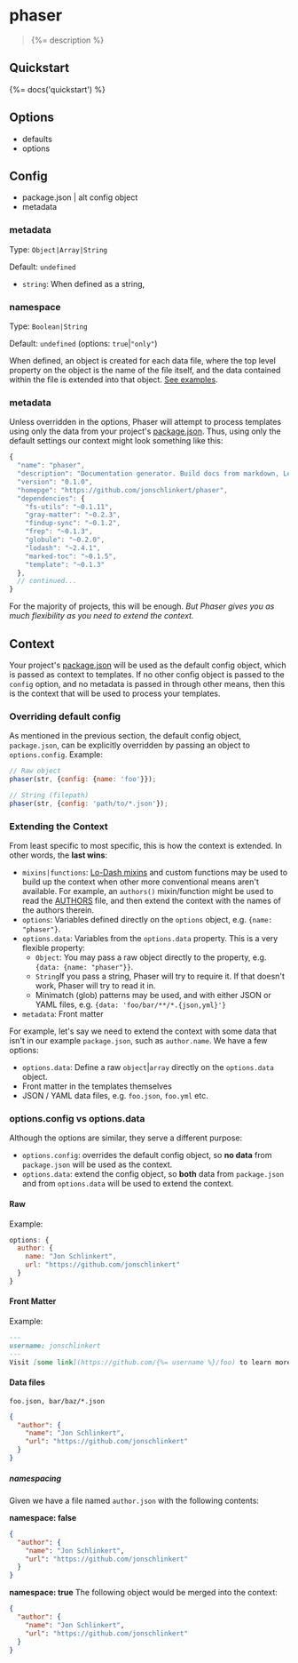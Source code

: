 # phaser

> {%= description %}

## Quickstart
{%= docs('quickstart') %}

## Options

* defaults
* options

## Config

* package.json | alt config object
* metadata


### metadata
Type: `Object|Array|String`

Default: `undefined`

* `string`: When defined as a string,

### namespace
Type: `Boolean|String`

Default: `undefined` (options: `true`|`"only"`)


When defined, an object is created for each data file, where the top level property on the object is the name of the file itself, and the data contained within the file is extended into that object. [See examples](#namespacing).




### metadata

Unless overridden in the options, Phaser will attempt to process templates using only the data from your project's [package.json](./package.json). Thus, using only the default settings our context might look something like this:

```js
{
  "name": "phaser",
  "description": "Documentation generator. Build docs from markdown, Lo-Dash templates, includes, and YAML front matter.",
  "version": "0.1.0",
  "homepge": "https://github.com/jonschlinkert/phaser",
  "dependencies": {
    "fs-utils": "~0.1.11",
    "gray-matter": "~0.2.3",
    "findup-sync": "~0.1.2",
    "frep": "~0.1.3",
    "globule": "~0.2.0",
    "lodash": "~2.4.1",
    "marked-toc": "~0.1.5",
    "template": "~0.1.3"
  },
  // continued...
}
```

For the majority of projects, this will be enough. _But Phaser gives you as much flexibility as you need to extend the context._


## Context

Your project's [package.json](./package.json) will be used as the default config object, which is passed as context to templates. If no other config object is passed to the `config` option, and no metadata is passed in through other means, then this is the context that will be used to process your templates.

### Overriding default config
As mentioned in the previous section, the default config object, `package.json`, can be explicitly overridden by passing an object to `options.config`. Example:

```js
// Raw object
phaser(str, {config: {name: 'foo'}});

// String (filepath)
phaser(str, {config: 'path/to/*.json'});
```

### Extending the Context
From least specific to most specific, this is how the context is extended. In other words, the **last wins**:

* `mixins|functions`: [Lo-Dash mixins]() and custom functions may be used to build up the context when other more conventional means aren't available. For example, an `authors()` mixin/function might be used to read the [AUTHORS](./AUTHORS) file, and then extend the context with the names of the authors therein.
* `options`: Variables defined directly on the `options` object, e.g. `{name: "phaser"}`.
* `options.data`: Variables from the `options.data` property. This is a very flexible property:
  - `Object`: You may pass a raw object directly to the property, e.g. `{data: {name: "phaser"}}`.
  - `String`If you pass a string, Phaser will try to require it. If that doesn't work, Phaser will try to read it in.
  - Minimatch (glob) patterns may be used, and with either JSON or YAML files, e.g. `{data: 'foo/bar/**/*.{json,yml}'}`
* `metadata`: Front matter



For example, let's say we need to extend the context with some data that isn't in our example `package.json`, such as `author.name`. We have a few options:

* `options.data`: Define a raw `object`|`array` directly on the `options.data` object.
* Front matter in the templates themselves
* JSON / YAML data files, e.g. `foo.json`, `foo.yml` etc.

### options.config vs options.data
Although the options are similar, they serve a different purpose:

* `options.config`: overrides the default config object, so **no data** from `package.json` will be used as the context.
* `options.data`: extend the config object, so **both** data from `package.json` and from `options.data` will be used to extend the context.


#### Raw

Example:

```js
options: {
  author: {
    name: "Jon Schlinkert",
    url: "https://github.com/jonschlinkert"
  }
}
```

#### Front Matter

Example:

```markdown
---
username: jonschlinkert
---
Visit [some link](https://github.com/{%= username %}/foo) to learn more!

```

#### Data files

`foo.json, bar/baz/*.json`

```json
{
  "author": {
    "name": "Jon Schlinkert",
    "url": "https://github.com/jonschlinkert"
  }
}
```

##### namespacing
Given we have a file named `author.json` with the following contents:

**namespace: false**

```json
{
  "author": {
    "name": "Jon Schlinkert",
    "url": "https://github.com/jonschlinkert"
  }
}
```

**namespace: true**
The following object would be merged into the context:

```json
{
  "author": {
    "name": "Jon Schlinkert",
    "url": "https://github.com/jonschlinkert"
  }
}
```
